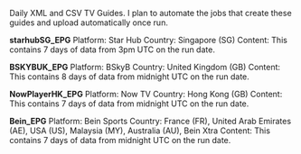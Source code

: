 Daily XML and CSV TV Guides. I plan to automate the jobs that create these guides and upload automatically once run.

**starhubSG_EPG**
Platform: Star Hub
Country: Singapore (SG)
Content: This contains 7 days of data from 3pm UTC on the run date.

**BSKYBUK_EPG**
Platform: BSkyB
Country: United Kingdom (GB)
Content: This contains 8 days of data from midnight UTC on the run date.

**NowPlayerHK_EPG**
Platform: Now TV
Country: Hong Kong (GB)
Content: This contains 7 days of data from midnight UTC on the run date.

**Bein_EPG**
Platform: Bein Sports
Country: France (FR), United Arab Emirates (AE), USA (US), Malaysia (MY), Australia (AU), Bein Xtra
Content: This contains 7 days of data from midnight UTC on the run date.
